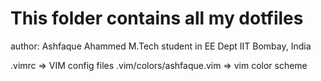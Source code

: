 

This folder contains all my dotfiles
=====================================
author: Ashfaque Ahammed
	M.Tech student in EE Dept
	IIT Bombay, India

.vimrc				=> VIM config files
.vim/colors/ashfaque.vim 	=> vim color scheme
